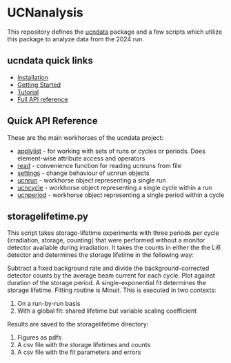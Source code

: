 # UCNanalysis

This repository defines the [ucndata] package and a few scripts which utilize this package to analyze data from the 2024 run.

## ucndata quick links

* [Installation](ucndata/tutorials/installation.md)
* [Getting Started](ucndata/tutorials/gettingstarted.md)
* [Tutorial](ucndata/tutorials/index.md)
* [Full API reference](ucndata/docs/README.md)

## Quick API Reference

These are the main workhorses of the ucndata project:

* [applylist](ucndata/docs/applylist.md) - for working with sets of runs or cycles or periods. Does element-wise attribute access and operators
* [read](ucndata/docs/read.md) - convenience function for reading ucnruns from file
* [settings](ucndata/docs/settings.md) - change behaviour of ucnrun objects
* [ucnrun](ucndata/docs/ucnrun.md) - workhorse object representing a single run
* [ucncycle](ucndata/docs/ucncycle.md) - workhorse object representing a single cycle within a run
* [ucnperiod](ucndata/docs/ucnperiod.md) - workhorse object representing a single period within a cycle

## storagelifetime.py

This script takes storage-lifetime experiments with three periods per cycle (irradiation, storage, counting) that were performed without a monitor detector available during irradiation.
It takes the counts in either the the Li6 detector and determines the storage lifetime in the following way:

Subtract a fixed background rate and divide the background-corrected detector counts by the average beam current for each cycle. Plot against duration of the storage period. A single-exponential fit determines the storage lifetime. Fitting routine is Minuit. This is executed in two contexts:

1. On a run-by-run basis
2. With a global fit: shared lifetime but variable scaling coefficient

Results are saved to the storagelifetime directory:

1. Figures as pdfs
2. A csv file with the storage lifetimes and counts
3. A csv file with the fit parameters and errors

[ucndata]: ucndata/README.md
